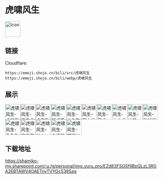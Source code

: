 # 虎啸风生
<img src="https://emoji.shojo.cn/bili/src/虎啸风生/icon.png" width="50" height="50" alt="icon">

## 链接
Cloudflare:
```
https://emoji.shojo.cn/bili/src/虎啸风生
https://emoji.shojo.cn/bili/webp/虎啸风生
```
## 展示
<img src="https://emoji.shojo.cn/bili/src/虎啸风生/虎啸风生-虎星高照.png" width="50" height="50" alt="虎啸风生-虎星高照"><img src="https://emoji.shojo.cn/bili/src/虎啸风生/虎啸风生-爱老虎油.png" width="50" height="50" alt="虎啸风生-爱老虎油"><img src="https://emoji.shojo.cn/bili/src/虎啸风生/虎啸风生-虎思乱想.png" width="50" height="50" alt="虎啸风生-虎思乱想"><img src="https://emoji.shojo.cn/bili/src/虎啸风生/虎啸风生-猛虎落泪.png" width="50" height="50" alt="虎啸风生-猛虎落泪"><img src="https://emoji.shojo.cn/bili/src/虎啸风生/虎啸风生-本命年.png" width="50" height="50" alt="虎啸风生-本命年"><img src="https://emoji.shojo.cn/bili/src/虎啸风生/虎啸风生-犯太岁.png" width="50" height="50" alt="虎啸风生-犯太岁"><img src="https://emoji.shojo.cn/bili/src/虎啸风生/虎啸风生-寅虎.png" width="50" height="50" alt="虎啸风生-寅虎"><img src="https://emoji.shojo.cn/bili/src/虎啸风生/虎啸风生-右白虎.png" width="50" height="50" alt="虎啸风生-右白虎"><img src="https://emoji.shojo.cn/bili/src/虎啸风生/虎啸风生-冲鸭.png" width="50" height="50" alt="虎啸风生-冲鸭"><img src="https://emoji.shojo.cn/bili/src/虎啸风生/虎啸风生-叫爸爸.png" width="50" height="50" alt="虎啸风生-叫爸爸"><img src="https://emoji.shojo.cn/bili/src/虎啸风生/虎啸风生-急急急.png" width="50" height="50" alt="虎啸风生-急急急"><img src="https://emoji.shojo.cn/bili/src/虎啸风生/虎啸风生-路见不平.png" width="50" height="50" alt="虎啸风生-路见不平"><img src="https://emoji.shojo.cn/bili/src/虎啸风生/虎啸风生-呔！.png" width="50" height="50" alt="虎啸风生-呔！"><img src="https://emoji.shojo.cn/bili/src/虎啸风生/虎啸风生-金榜题名.png" width="50" height="50" alt="虎啸风生-金榜题名"><img src="https://emoji.shojo.cn/bili/src/虎啸风生/虎啸风生-前程似锦.png" width="50" height="50" alt="虎啸风生-前程似锦">

## 下载地址

https://shamiko-my.sharepoint.com/:u:/g/personal/img_yuru_pro/EZd83FSGSf9BpQLzL3RGA2EBTAWV4OAETnyTVYGc539Sag